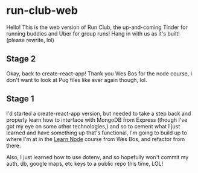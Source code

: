 # run-club-web

Hello! This is the web version of Run Club, the up-and-coming Tinder for running buddies and Uber for group runs! Hang in with us as it's built! (please rewrite, lol)

## Stage 2

Okay, back to create-react-app! Thank you Wes Bos for the node course, I don't want to look at Pug files like ever again though, lol.

## Stage 1

I'd started a create-react-app version, but needed to take a step back and properly learn how to interface with MongoDB from Express (though I've got my eye on some other technologies,) and so to cement what I just learned and have something up that's functional, I'm going to build up to where I'm at in the [Learn Node](learnnode.com) course from Wes Bos, and refactor from there.

Also, I just learned how to use dotenv, and so hopefully won't commit my auth, db, google maps, etc keys to a public repo this time, LOL!
